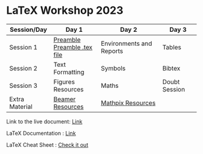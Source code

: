 

# LaTeX Workshop 2023

| Session/Day | Day 1 | Day 2 | Day 3 |
|-------------|------|-------|-------|
| Session 1   | <a href="https://drive.google.com/file/d/1rdOPY9KTQPY1oJ0QRyyZgZPfFdfrVytK/view?usp=share_link">Preamble <br> Preamble .tex file | Environments and Reports  |  Tables|
| Session 2   | Text Formatting | Symbols | Bibtex |
| Session 3   |  Figures Resources | Maths |  Doubt Session   |
| Extra Material | <a href = "https://www.overleaf.com/learn/latex/Beamer"> Beamer Resources</a> | <a href = "https://mathpix.com/docs/snip/overview">Mathpix Resources</a>

Link to the live document: <a href ="https://www.overleaf.com/read/snvnrwmyzpfj"> Link </a>

LaTeX Documentation : <a href = "https://www.overleaf.com/learn"> Link </a> 

LaTeX Cheat Sheet : <a href = "https://drive.google.com/file/d/1XkIUabiu3OJ_O2L4R0nsIOny0aG6fDmn/view?usp=sharing"> Check it out </a>
